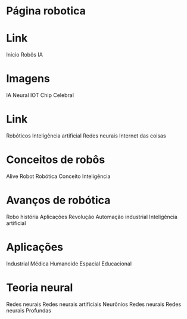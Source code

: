 # Página robotica

# Link 

Inicio
Robôs
IA

# Imagens

IA
Neural
IOT
Chip
Celebral

# Link

Robóticos
Inteligência artificial
Redes neurais
Internet das coisas

# Conceitos de robôs

Alive
Robot
Robótica
Conceito
Inteligência

# Avanços de robótica

Robo história
Aplicações
Revolução
Automação industrial
Inteligência artificial

# Aplicações

Industrial
Médica
Humanoide
Espacial
Educacional

# Teoria neural

Redes neurais
Redes neurais artificiais
Neurônios
Redes neurais
Redes neurais Profundas
